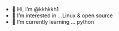 - 👋 Hi, I’m @kkhkkh1
- 👀 I’m interested in ...Linux & open source
- 🌱 I’m currently learning ... python 

